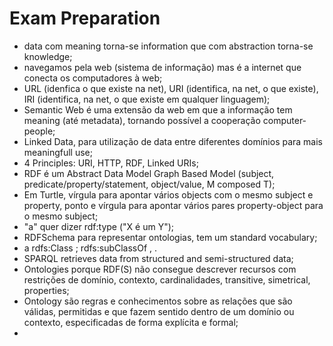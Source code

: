 # Exam Preparation

- data com meaning torna-se information que com abstraction torna-se knowledge;
- navegamos pela web (sistema de informação) mas é a internet que conecta os computadores à web;
- URL (idenfica o que existe na net), URI (identifica, na net, o que existe), IRI (identifica, na net, o que existe em qualquer linguagem);
- Semantic Web é uma extensão da web em que a informação tem meaning (até metadata), tornando possível a cooperação computer-people;
- Linked Data, para utilização de data entre diferentes domínios para mais meaningfull use;
- 4 Principles: URI, HTTP, RDF, Linked URIs;
- RDF é um Abstract Data Model Graph Based Model (subject, predicate/property/statement, object/value, M composed T);
- Em Turtle, vírgula para apontar vários objects com o mesmo subject e property, ponto e vírgula para apontar vários pares property-object para o mesmo subject;
- "a" quer dizer rdf:type ("X é um Y");
- RDFSchema para representar ontologias, tem um standard vocabulary;
- <Woman> a rdfs:Class ; rdfs:subClassOf <Person>, <Female> .
- SPARQL retrieves data from structured and semi-structured data;
- Ontologies porque RDF(S) não consegue descrever recursos com restrições de domínio, contexto, cardinalidades, transitive, simetrical, properties;
- Ontology são regras e conhecimentos sobre as relações que são válidas, permitidas e que fazem sentido dentro de um domínio ou contexto, especificadas de forma explícita e formal;
- 